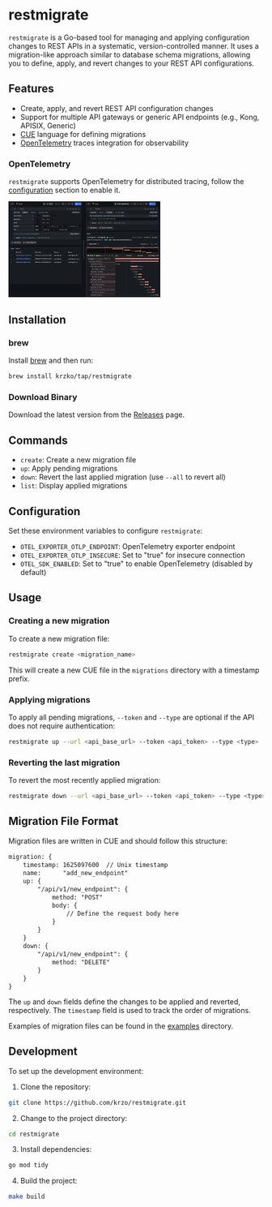 # restmigrate

`restmigrate` is a Go-based tool for managing and applying configuration changes to REST APIs in a systematic, version-controlled manner. It uses a migration-like approach similar to database schema migrations, allowing you to define, apply, and revert changes to your REST API configurations.

## Features

- Create, apply, and revert REST API configuration changes
- Support for multiple API gateways or generic API endpoints (e.g., Kong, APISIX, Generic)
- [CUE](https://cuelang.org/) language for defining migrations
- [OpenTelemetry](https://opentelemetry.io/) traces integration for observability

### OpenTelemetry

`restmigrate` supports OpenTelemetry for distributed tracing, follow the [configuration](#configuration) section to enable it.

<img
  src="/assets/images/trace-dark.png"
  alt="Distributed trace"
  title="Distributed trace"
  style="display: inline-block; margin: 0 auto; max-width: 300px">

## Installation

### brew

Install [brew](https://brew.sh/) and then run:

```sh
brew install krzko/tap/restmigrate
```

### Download Binary

Download the latest version from the [Releases](https://github.com/krzko/restmigrate/releases) page.

## Commands

* `create`: Create a new migration file
* `up`: Apply pending migrations
* `down`: Revert the last applied migration (use `--all` to revert all)
* `list`: Display applied migrations

## Configuration

Set these environment variables to configure `restmigrate`:

* `OTEL_EXPORTER_OTLP_ENDPOINT`: OpenTelemetry exporter endpoint
* `OTEL_EXPORTER_OTLP_INSECURE`: Set to "true" for insecure connection
* `OTEL_SDK_ENABLED`: Set to "true" to enable OpenTelemetry (disabled by default)

## Usage

### Creating a new migration

To create a new migration file:

```bash
restmigrate create <migration_name>
```

This will create a new CUE file in the `migrations` directory with a timestamp prefix.

### Applying migrations

To apply all pending migrations, `--token` and `--type` are optional if the API does not require authentication:

```bash
restmigrate up --url <api_base_url> --token <api_token> --type <type>
```

### Reverting the last migration

To revert the most recently applied migration:

```bash
restmigrate down --url <api_base_url> --token <api_token> --type <type>
```

## Migration File Format

Migration files are written in CUE and should follow this structure:

```cue
migration: {
    timestamp: 1625097600  // Unix timestamp
    name:      "add_new_endpoint"
    up: {
        "/api/v1/new_endpoint": {
            method: "POST"
            body: {
                // Define the request body here
            }
        }
    }
    down: {
        "/api/v1/new_endpoint": {
            method: "DELETE"
        }
    }
}
```

The `up` and `down` fields define the changes to be applied and reverted, respectively. The `timestamp` field is used to track the order of migrations.

Examples of migration files can be found in the [examples](/examples/) directory.

## Development

To set up the development environment:

1. Clone the repository:

```bash
git clone https://github.com/krzo/restmigrate.git
```

2. Change to the project directory:

```bash
cd restmigrate
```

3. Install dependencies:

```bash
go mod tidy
```

4. Build the project:

```bash
make build
```
